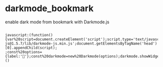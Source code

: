 # darkmode_bookmark
enable dark mode from bookmark with Darkmode.js
<pre>
<code>
javascript:(function(){var%20script=document.createElement('script');script.type='text/javascript';script.src='https://cdn.jsdelivr.net/npm/darkmode-js@1.5.7/lib/darkmode-js.min.js';document.getElementsByTagName('head')[0].appendChild(script);
;const%20options={label:'🌙'};const%20darkmode=new%20Darkmode(options);darkmode.showWidget();})()
</code
</pre>
